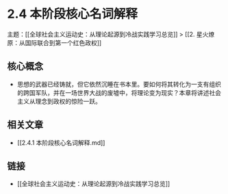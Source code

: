 # 2.4 本阶段核心名词解释

主题：[[全球社会主义运动史：从理论起源到冷战实践学习总览]] > [[2. 星火燎原：从国际联合到第一个红色政权]]

## 核心概念

- 思想的武器已经铸就，但它依然沉睡在书本里。要如何将其转化为一支有组织的跨国军队，并在一场世界大战的废墟中，将理论变为现实？本章将讲述社会主义从理念到政权的惊险一跃。

## 相关文章

- [[2.4.1 本阶段核心名词解释.md]]

## 链接

- [[全球社会主义运动史：从理论起源到冷战实践学习总览]]

